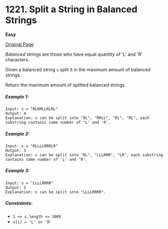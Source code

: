 # 1221. Split a String in Balanced Strings

**Easy**

[Original Page](https://leetcode.com/problems/split-a-string-in-balanced-strings/)

_Balanced_ strings are those who have equal quantity of 'L' and 'R' characters.

Given a balanced string `s` split it in the maximum amount of balanced strings.

Return the maximum amount of splitted balanced strings.

##### Example 1:
```
Input: s = "RLRRLLRLRL"
Output: 4
Explanation: s can be split into "RL", "RRLL", "RL", "RL", each substring contains same number of 'L' and 'R'.
```

##### Example 2:
```
Input: s = "RLLLLRRRLR"
Output: 3
Explanation: s can be split into "RL", "LLLRRR", "LR", each substring contains same number of 'L' and 'R'.
```

##### Example 3:
```
Input: s = "LLLLRRRR"
Output: 1
Explanation: s can be split into "LLLLRRRR".
```

##### Constraints:
- `1 <= s.length <= 1000`
- `s[i] = 'L' or 'R'`
